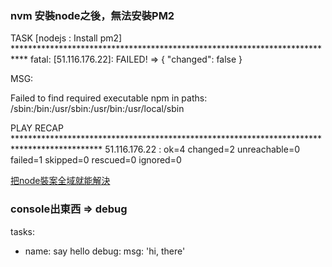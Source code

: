 ### nvm 安裝node之後，無法安裝PM2
TASK [nodejs : Install pm2] ***************************************************************************
fatal: [51.116.176.22]: FAILED! => {
    "changed": false
}

MSG:

Failed to find required executable npm in paths: /sbin:/bin:/usr/sbin:/usr/bin:/usr/local/sbin


PLAY RECAP ********************************************************************************************
51.116.176.22              : ok=4    changed=2    unreachable=0    failed=1    skipped=0    rescued=0    ignored=0

<a href="" >把node裝案全域就能解決</a>



### console出東西 => debug
  tasks:
  - name: say hello
    debug:
      msg: 'hi, there'
